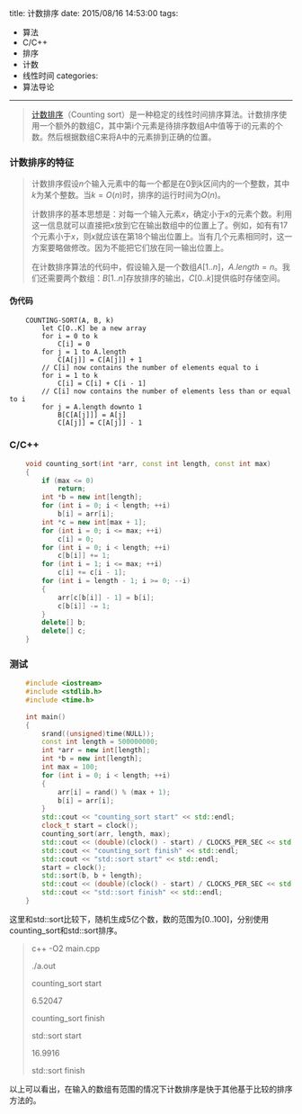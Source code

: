 title: 计数排序
date: 2015/08/16 14:53:00
tags:
- 算法
- C/C++
- 排序
- 计数
- 线性时间
categories:
- 算法导论

---
>[计数排序](https://zh.wikipedia.org/wiki/%E8%AE%A1%E6%95%B0%E6%8E%92%E5%BA%8F)（Counting sort）是一种稳定的线性时间排序算法。计数排序使用一个额外的数组C，其中第i个元素是待排序数组A中值等于i的元素的个数。然后根据数组C来将A中的元素排到正确的位置。

### 计数排序的特征
>计数排序假设$n$个输入元素中的每一个都是在$0$到$k$区间内的一个整数，其中$k$为某个整数。当$k=O(n)$时，排序的运行时间为$O(n)$。
>
>计数排序的基本思想是：对每一个输入元素$x$，确定小于$x$的元素个数。利用这一信息就可以直接把$x$放到它在输出数组中的位置上了。例如，如有有17个元素小于$x$，则$x$就应该在第18个输出位置上。当有几个元素相同时，这一方案要略做修改。因为不能把它们放在同一输出位置上。
>
>在计数排序算法的代码中，假设输入是一个数组$A[1..n]$，$A.length=n$。我们还需要两个数组：$B[1..n]$存放排序的输出，$C[0..k]$提供临时存储空间。

#### 伪代码
```
	COUNTING-SORT(A, B, k)
		let C[O..K] be a new array
		for i = 0 to k
			C[i] = 0
		for j = 1 to A.length
			C[A[j]] = C[A[j]] + 1
		// C[i] now contains the number of elements equal to i
		for i = 1 to k
			C[i] = C[i] + C[i - 1]
		// C[i] now contains the number of elements less than or equal to i
		for j = A.length downto 1
			B[C[A[j]]] = A[j]
			C[A[j]] = C[A[j]] - 1
```
		
### C/C++
```cpp
	void counting_sort(int *arr, const int length, const int max)
	{
	    if (max <= 0)
	        return;
	    int *b = new int[length];
	    for (int i = 0; i < length; ++i)
	        b[i] = arr[i];
	    int *c = new int[max + 1];
	    for (int i = 0; i <= max; ++i)
	        c[i] = 0;
	    for (int i = 0; i < length; ++i)
	        c[b[i]] += 1;
	    for (int i = 1; i <= max; ++i)
	        c[i] += c[i - 1];
	    for (int i = length - 1; i >= 0; --i)
	    {
	        arr[c[b[i]] - 1] = b[i];
	        c[b[i]] -= 1;
	    }
	    delete[] b;
	    delete[] c;
	}
```
	
### 测试
```cpp
	#include <iostream>
	#include <stdlib.h>
	#include <time.h>
	
	int main()
	{
	    srand((unsigned)time(NULL));
	    const int length = 500000000;
	    int *arr = new int[length];
	    int *b = new int[length];
	    int max = 100;
	    for (int i = 0; i < length; ++i)
	    {
	        arr[i] = rand() % (max + 1);
	        b[i] = arr[i];
	    }
	    std::cout << "counting_sort start" << std::endl;
	    clock_t start = clock();
	    counting_sort(arr, length, max);
	    std::cout << (double)(clock() - start) / CLOCKS_PER_SEC << std::endl;
	    std::cout << "counting_sort finish" << std::endl;
	    std::cout << "std::sort start" << std::endl;
	    start = clock();
	    std::sort(b, b + length);
	    std::cout << (double)(clock() - start) / CLOCKS_PER_SEC << std::endl;
	    std::cout << "std::sort finish" << std::endl;
	}
```
	
这里和std::sort比较下，随机生成5亿个数，数的范围为[0..100]，分别使用counting_sort和std::sort排序。
>c++ -O2 main.cpp
>
>./a.out
>
>counting_sort start
>
>6.52047
>
>counting_sort finish
>
>std::sort start
>
>16.9916
>
>std::sort finish

以上可以看出，在输入的数组有范围的情况下计数排序是快于其他基于比较的排序方法的。
